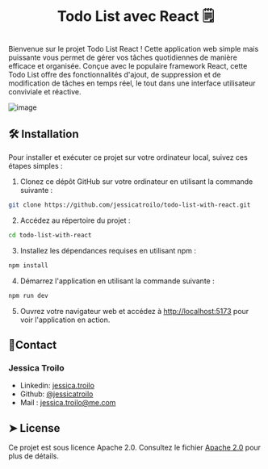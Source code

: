 # <p align="center">Todo List avec React 🗒️</p>
  
Bienvenue sur le projet Todo List React ! Cette application web simple mais puissante vous permet de gérer vos tâches quotidiennes de manière efficace et organisée. Conçue avec le populaire framework React, cette Todo List offre des fonctionnalités d'ajout, de suppression et de modification de tâches en temps réel, le tout dans une interface utilisateur conviviale et réactive.

![image](https://github.com/jessicatroilo/todo-list-with-react/assets/148094229/7f5fe868-3c44-4d67-a2be-ab23eda1115e)

## 🛠️ Installation

Pour installer et exécuter ce projet sur votre ordinateur local, suivez ces étapes simples :

1. Clonez ce dépôt GitHub sur votre ordinateur en utilisant la commande suivante :

```bash
git clone https://github.com/jessicatroilo/todo-list-with-react.git
```

2. Accédez au répertoire du projet :

```bash
cd todo-list-with-react
```

3. Installez les dépendances requises en utilisant npm :

```bash
npm install
```

4. Démarrez l'application en utilisant la commande suivante :

```bash
npm run dev
```

5. Ouvrez votre navigateur web et accédez à [http://localhost:5173](http://localhost:5173) pour voir l'application en action.

## 🎃Contact

### Jessica Troilo

- Linkedin: [jessica.troilo](www.linkedin.com/in/jessica-troilo-dev)
- Github: [@jessicatroilo](https://github.com/jessicatroilo)
- Mail : <jessica.troilo@me.com>

## ➤ License

Ce projet est sous licence Apache 2.0. Consultez le fichier [Apache 2.0](http://www.apache.org/licenses/) pour plus de détails.

